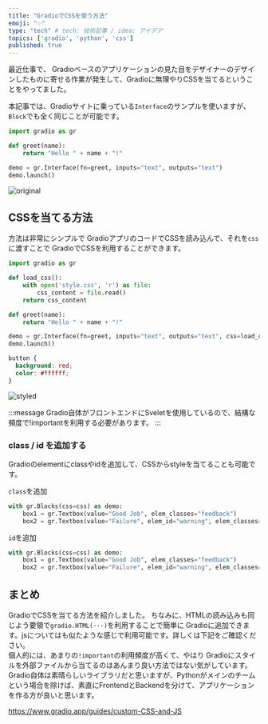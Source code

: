 ```yaml
---
title: "GradioでCSSを使う方法"
emoji: "✨"
type: "tech" # tech: 技術記事 / idea: アイデア
topics: ['gradio', 'python', 'css']
published: true
---
```


最近仕事で、 Gradioベースのアプリケーションの見た目をデザイナーのデザインしたものに寄せる作業が発生して、Gradioに無理やりCSSを当てるということをやってました。

本記事では、Gradioサイトに乗っている`Interface`のサンプルを使いますが、`Block`でも全く同じことが可能です。

```py
import gradio as gr

def greet(name):
    return "Hello " + name + "!"

demo = gr.Interface(fn=greet, inputs="text", outputs="text")
demo.launch()
```

![original](https://miro.medium.com/v2/resize:fit:1400/format:webp/1*Mn12JuSb64jje2nnw8MDqA.png)


## CSSを当てる方法
方法は非常にシンプルで GradioアプリのコードでCSSを読み込んで、それを`css`に渡すことで GradioでCSSを利用することができます。


```py
import gradio as gr

def load_css():
    with open('style.css', 'r') as file:
        css_content = file.read()
    return css_content

def greet(name):
    return "Hello " + name + "!"

demo = gr.Interface(fn=greet, inputs="text", outputs="text", css=load_css())
demo.launch()
```

```css
button {
  background: red;
  color: #ffffff;
}
```

![styled](https://miro.medium.com/v2/resize:fit:1400/format:webp/1*QSlq1XW5usPNdZ8nZRwNIA.png)


:::message
 Gradio自体がフロントエンドにSveletを使用しているので、結構な頻度で!importantを利用する必要があります。
:::


### class / id を追加する
Gradioのelementにclassやidを追加して、CSSからstyleを当てることも可能です。

`class`を追加
```py
with gr.Blocks(css=css) as demo:
    box1 = gr.Textbox(value="Good Job", elem_classes="feedback")
    box2 = gr.Textbox(value="Failure", elem_id="warning", elem_classes="feedback")
```

`id`を追加
```py
with gr.Blocks(css=css) as demo:
    box1 = gr.Textbox(value="Good Job", elem_classes="feedback")
    box2 = gr.Textbox(value="Failure", elem_id="warning", elem_classes="feedback")
```


## まとめ
GradioでCSSを当てる方法を紹介しました。
ちなみに、HTMLの読み込みも同じよう要領で`gradio.HTML(···)`を利用することで簡単に Gradioに追加できます。jsについてはも似たような感じで利用可能です。詳しくは下記をご確認ください。  
個人的には、あまりの`!important`の利用頻度が高くて、やはり Gradioにスタイルを外部ファイルから当てるのはあんまり良い方法ではない気がしています。 Gradio自体は素晴らしいライブラリだと思いますが、Pythonがメインのチームという場合を除けば、素直にFrontendとBackendを分けて、アプリケーションを作る方が良いと思います。


https://www.gradio.app/guides/custom-CSS-and-JS
